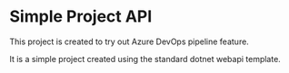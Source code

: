 # Simple Project API

This project is created to try out Azure DevOps pipeline feature.

It is a simple project created using the standard dotnet webapi template.
